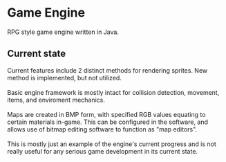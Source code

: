 # Game Engine
RPG style game engine written in Java.

<h2>Current state</h2>
Current features include 2 distinct methods for rendering sprites. New method is implemented, but not utilized.<br>
<br>
Basic engine framework is mostly intact for collision detection, movement, items, and enviroment mechanics. 
<br><br>
Maps are created in BMP form, with specified RGB values equating to certain materials in-game. This can be configured in the software, and allows use of bitmap editing software to function as "map editors".
<br><br>
This is mostly just an example of the engine's current progress and is not really useful for any serious game development in its current state. 

